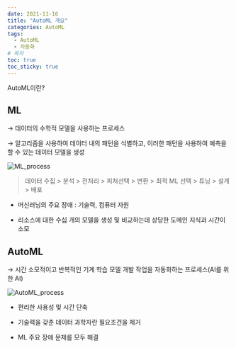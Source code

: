 ```yaml
---
date: 2021-11-16
title: "AutoML 개요"
categories: AutoML
tags:
  - AutoML
  - 자동화
# 목차
toc: true  
toc_sticky: true 
---
```


AutoML이란?

## ML

→ 데이터의 수학적 모델을 사용하는 프로세스

→ 알고리즘을 사용하여 데이터 내의 패턴을 식별하고, 이러한 패턴을 사용하여 예측을 할 수 있는 데이터 모델을 생성

![ML_process]({{https://github.com/wlslwlsl/wlslwlsl.github.io}}/assets/AutoML/ml.png )

> 데이터 수집 > 분석 > 전처리 > 피처선택 > 변환 > 최적 ML 선택 > 튜닝 > 설계 > 배포


- 머신러닝의 주요 장애 : 기술력, 컴퓨터 자원

- 리소스에 대한 수십 개의 모델을 생성 및 비교하는데 상당한 도메인 지식과 시간이 소모



## AutoML

→ 시간 소모적이고 반복적인 기계 학습 모델 개발 작업을 자동화하는 프로세스(AI를 위한 AI)


![AutoML_process]({{https://github.com/wlslwlsl/wlslwlsl.github.io}}/assets/AutoML/automl.png )

- 편리한 사용성 및 시간 단축

- 기술력을 갖춘 데이터 과학자란 필요조건을 제거

- ML 주요 장애 문제를 모두 해결